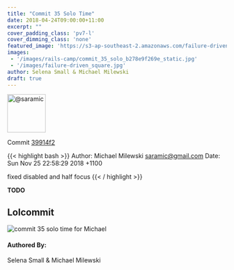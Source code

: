 ```yaml
---
title: "Commit 35 Solo Time"
date: 2018-04-24T09:00:00+11:00
excerpt: ""
cover_padding_class: 'pv7-l'
cover_dimming_class: 'none'
featured_image: 'https://s3-ap-southeast-2.amazonaws.com/failure-driven-blog/railscamp-24-woodfield-hobart/commit_35_solo_b278e9f269e.gif'
images:
 - '/images/rails-camp/commit_35_solo_b278e9f269e_static.jpg'
 - '/images/failure-driven_square.jpg'
author: Selena Small & Michael Milewski
draft: true
---
```


<img alt="@saramic" src="//github.com/saramic.png" style="display: inline; width: 88px;" height="88" />

Commit [39914f2](https://github.com/failure-driven/railscamp-search-term/commit/39914f21e3183d6cd60381a477531d4695554606)

{{< highlight bash >}}
Author: Michael Milewski <saramic@gmail.com>
Date:   Sun Nov 25 22:58:29 2018 +1100

fixed disabled and half focus
{{< / highlight >}}

**TODO**

## Lolcommit

![commit 35 solo time for Michael](https://s3-ap-southeast-2.amazonaws.com/failure-driven-blog/railscamp-24-woodfield-hobart/commit_35_solo_b278e9f269e.gif)

#### Authored By:

Selena Small & Michael Milewski
